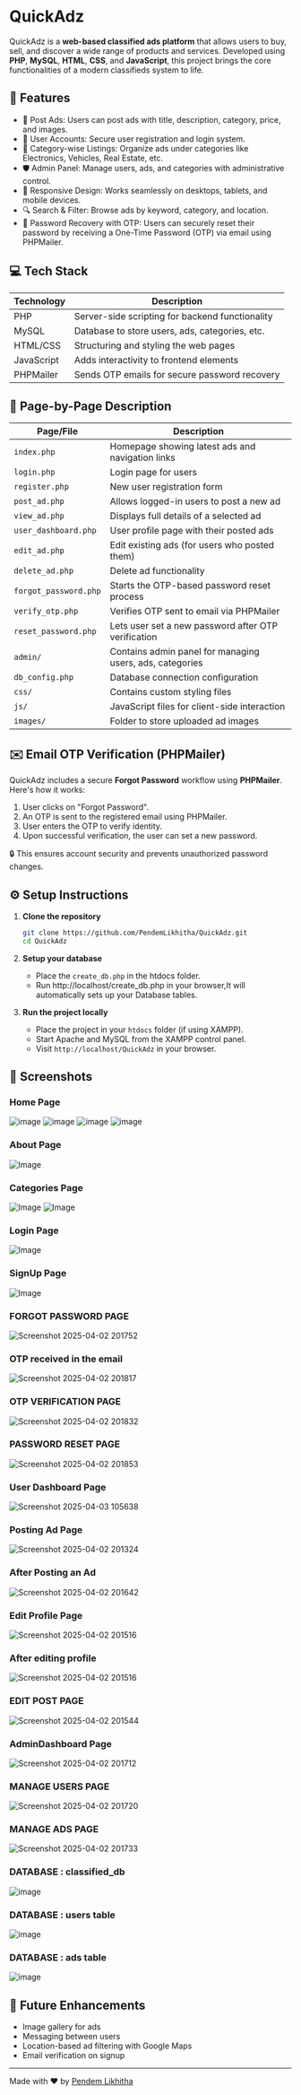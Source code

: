 # QuickAdz 

QuickAdz is a **web-based classified ads platform** that allows users to buy, sell, and discover a wide range of products and services. Developed using **PHP**, **MySQL**, **HTML**, **CSS**, and **JavaScript**, this project brings the core functionalities of a modern classifieds system to life.

## 🚀 Features

- 📝 Post Ads: Users can post ads with title, description, category, price, and images.
- 👥 User Accounts: Secure user registration and login system.
- 📂 Category-wise Listings: Organize ads under categories like Electronics, Vehicles, Real Estate, etc.
- 🛡️ Admin Panel: Manage users, ads, and categories with administrative control.
- 📱 Responsive Design: Works seamlessly on desktops, tablets, and mobile devices.
- 🔍 Search & Filter: Browse ads by keyword, category, and location.
- 🔐 Password Recovery with OTP: Users can securely reset their password by receiving a One-Time Password (OTP) via email using PHPMailer.

## 💻 Tech Stack

| Technology  | Description                                         |
|-------------|-----------------------------------------------------|
| PHP         | Server-side scripting for backend functionality     |
| MySQL       | Database to store users, ads, categories, etc.      |
| HTML/CSS    | Structuring and styling the web pages               |
| JavaScript  | Adds interactivity to frontend elements             |
| PHPMailer   | Sends OTP emails for secure password recovery       |

## 📄 Page-by-Page Description

| Page/File            | Description |
|----------------------|-------------|
| `index.php`          | Homepage showing latest ads and navigation links |
| `login.php`          | Login page for users |
| `register.php`       | New user registration form |
| `post_ad.php`        | Allows logged-in users to post a new ad |
| `view_ad.php`        | Displays full details of a selected ad |
| `user_dashboard.php` | User profile page with their posted ads |
| `edit_ad.php`        | Edit existing ads (for users who posted them) |
| `delete_ad.php`      | Delete ad functionality |
| `forgot_password.php`| Starts the OTP-based password reset process |
| `verify_otp.php`     | Verifies OTP sent to email via PHPMailer |
| `reset_password.php` | Lets user set a new password after OTP verification |
| `admin/`             | Contains admin panel for managing users, ads, categories |
| `db_config.php`      | Database connection configuration |
| `css/`               | Contains custom styling files |
| `js/`                | JavaScript files for client-side interaction |
| `images/`            | Folder to store uploaded ad images |

## ✉️ Email OTP Verification (PHPMailer)

QuickAdz includes a secure **Forgot Password** workflow using **PHPMailer**. Here's how it works:

1. User clicks on "Forgot Password".
2. An OTP is sent to the registered email using PHPMailer.
3. User enters the OTP to verify identity.
4. Upon successful verification, the user can set a new password.

🔒 This ensures account security and prevents unauthorized password changes.
## ⚙️ Setup Instructions

1. **Clone the repository**

   ```bash
   git clone https://github.com/PendemLikhitha/QuickAdz.git
   cd QuickAdz
2. **Setup your database**
   - Place the `create_db.php` in the htdocs folder.
   - Run http://localhost/create_db.php in your browser,It will automatically sets up your Database tables.

3. **Run the project locally**
   - Place the project in your `htdocs` folder (if using XAMPP).
   - Start Apache and MySQL from the XAMPP control panel.
   - Visit `http://localhost/QuickAdz` in your browser.

## 📸 Screenshots

###  Home Page

![image](https://github.com/user-attachments/assets/b82c2ee3-9728-4b17-94df-5b95437d34b3)
![image](https://github.com/user-attachments/assets/daf95663-4e41-4e13-836f-c08a28eec2c9)
![image](https://github.com/user-attachments/assets/66c1d773-1648-47f1-bd7b-2e10e1ab6616)
![image](https://github.com/user-attachments/assets/e15de880-a823-4371-a90e-dd27ee58eb40)


###  About Page

![Image](https://github.com/user-attachments/assets/3ddd90fe-552d-4b28-80a8-ffe8e8c3fe39)

###  Categories Page

![Image](https://github.com/user-attachments/assets/f3dc6202-7fdb-42cf-a1f0-f2e1e37f34b7)
![Image](https://github.com/user-attachments/assets/f1a77a97-df6f-4cfe-abb0-78b6a54b1d31)

###  Login Page

![Image](https://github.com/user-attachments/assets/3cfc7013-1850-424b-8e07-4472a2fccb11)

###  SignUp Page

![Image](https://github.com/user-attachments/assets/bb941a51-b0db-4647-ada1-471bc760efca)

### FORGOT PASSWORD PAGE 

![Screenshot 2025-04-02 201752](https://github.com/user-attachments/assets/7de3f2dd-828c-470d-ae3a-7a89615cfa4d)


### OTP received in the email

![Screenshot 2025-04-02 201817](https://github.com/user-attachments/assets/0b41571c-6be3-465d-b4ab-07e9ef02f7b0)


### OTP VERIFICATION PAGE 

![Screenshot 2025-04-02 201832](https://github.com/user-attachments/assets/720aee49-2b2c-43bf-88c2-0de0e3d36b43)


### PASSWORD RESET PAGE 

![Screenshot 2025-04-02 201853](https://github.com/user-attachments/assets/14f667cf-1c68-4ef0-8496-4596471b8efe)


###  User Dashboard Page

![Screenshot 2025-04-03 105638](https://github.com/user-attachments/assets/1dc97e8f-9c25-4dc6-a442-70aa98e1f014)



###  Posting Ad Page

![Screenshot 2025-04-02 201324](https://github.com/user-attachments/assets/aea68e11-30c4-41f7-bd90-bd016b322b27)



### After Posting an Ad

![Screenshot 2025-04-02 201642](https://github.com/user-attachments/assets/2ab110d9-327b-4995-ba5c-e65f60cb549c)



###  Edit Profile Page

![Screenshot 2025-04-02 201516](https://github.com/user-attachments/assets/63af675d-e498-4d39-b1d3-ca6208faad93)


### After editing profile

![Screenshot 2025-04-02 201516](https://github.com/user-attachments/assets/701358e5-f8f8-42fa-b091-54bf7961a3f3)


### EDIT POST PAGE

![Screenshot 2025-04-02 201544](https://github.com/user-attachments/assets/a6369211-a0b4-4155-b810-e0221e305f97)


###  AdminDashboard Page

![Screenshot 2025-04-02 201712](https://github.com/user-attachments/assets/52066f96-6a5f-46ca-b1d7-4fd22fbb9cfb)


### MANAGE USERS PAGE

![Screenshot 2025-04-02 201720](https://github.com/user-attachments/assets/deb6a6a6-8e99-400b-aed6-045b073e8cd4)


### MANAGE ADS PAGE

![Screenshot 2025-04-02 201733](https://github.com/user-attachments/assets/9298afce-7da9-457f-b109-1a340a6cfcc4)


### DATABASE : classified_db

![image](https://github.com/user-attachments/assets/caf4062b-3164-4647-8c63-88ab2b6e3ce5)

### DATABASE : users table

![image](https://github.com/user-attachments/assets/b38b7919-8650-4523-8436-67e19d288f3b)

### DATABASE : ads table

![image](https://github.com/user-attachments/assets/e6f7bf93-88d9-461f-94b7-8bdba8fea64e)


## 🔧 Future Enhancements

- Image gallery for ads
- Messaging between users
- Location-based ad filtering with Google Maps
- Email verification on signup
  
---

Made with ❤️ by [Pendem Likhitha](https://github.com/PendemLikhitha)
